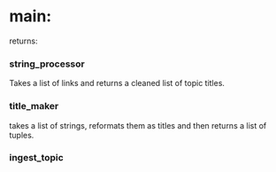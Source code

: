 # main:
returns:  
### string_processor
Takes a list of links and returns a cleaned list of topic titles.
### title_maker
takes a list of strings, reformats them as titles and then returns a list of tuples.
### ingest_topic
